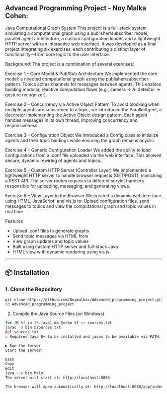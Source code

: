 ## Advanced Programming Project - Noy Malka Cohen: ##

Java Computational Graph System
This project is a full-stack system simulating a computational graph using a publisher/subscriber model, parallel agent architecture, a custom configuration loader, and a lightweight HTTP server with an interactive web interface. It was developed as a final project integrating six exercises, each contributing a distinct layer of functionality—from core logic to the user interface.

Background:
The project is a combination of several exercises:

Exercise 1 – Core Model & Pub/Sub Architecture
We implemented the core model: a directed computational graph using the publisher/subscriber pattern. Topics act as channels for messages between agents. This enables building modular, reactive computation flows (e.g., camera → AI detector → gesture recognizer).

Exercise 2 – Concurrency via Active Object Pattern
To avoid blocking when multiple agents are subscribed to a topic, we introduced the ParallelAgent, a decorator implementing the Active Object design pattern. Each agent handles messages in its own thread, improving concurrency and responsiveness.

Exercise 3 – Configuration Object
We introduced a Config class to initialize agents and their topic bindings while ensuring the graph remains acyclic.

Exercise 4 – Generic Configuration Loader
We added the ability to load configurations from a .conf file uploaded via the web interface. This allowed secure, dynamic rewiring of agents and topics.

Exercise 5 – Custom HTTP Server (Controller Layer)
We implemented a lightweight HTTP server to handle browser requests (GET/POST), mimicking a REST API. The server routes requests to different servlet handlers responsible for uploading, messaging, and generating views.

Exercise 6 – View Layer in the Browser
We created a dynamic web interface using HTML, JavaScript, and vis.js to:
Upload configuration files, send messages to topics and view the computational graph and topic values in real time



Features
- Upload .conf files to generate graphs
- Send topic messages via HTML form
- View graph updates and topic values
- Built using custom HTTP server and full-stack Java
- HTML view with dynamic rendering using vis.js

---

## 📦 Installation

### 1. Clone the Repository
```bash
git clone https://github.com/Noymalkac/Advanced_programming_project.git
cd Advanced_programming_project
```

2. Compile the Java Source Files (on Windows)

```bash
for /R %f in (*.java) do @echo %f >> sources.txt
javac -d bin @sources.txt
del sources.txt
⚠️ Requires Java 8+ to be installed and javac to be available via PATH.

▶️ Run the Server
Start the server:

bash
Copy
Edit
java -cp bin Main
The server will start at: http://localhost:8080

The browser will open automatically at: http://localhost:8080/app/index.html
